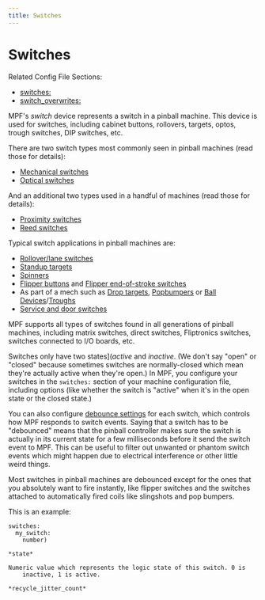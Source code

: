 ```yaml
---
title: Switches
---
```


# Switches


Related Config File Sections:

* [switches:](../../config/switches.md)
* [switch_overwrites:](../../config/switch_overwrites.md)

MPF's *switch* device represents a switch in a pinball machine. This
device is used for switches, including cabinet buttons, rollovers,
targets, optos, trough switches, DIP switches, etc.

There are two switch types most commonly seen in pinball machines (read
those for details):

* [Mechanical switches](mechanical_switches.md)
* [Optical switches](optos.md)

And an additional two types used in a handful of machines (read those
for details):

* [Proximity switches](proximity_switches.md)
* [Reed switches](reed_switches.md)

Typical switch applications in pinball machines are:

* [Rollover/lane switches](rollover_switches.md)
* [Standup targets](../targets/stationary_targets.md)
* [Spinners](../spinners.md)
* [Flipper buttons](../flippers/index.md) and
    [Flipper end-of-stroke switches](../flippers/eos_switches.md)
* As part of a mech such as
    [Drop targets](../targets/drop_targets/index.md),
    [Popbumpers](../pop_bumpers/index.md) or
    [Ball Devices](../ball_devices/index.md)/[Troughs](../troughs/index.md)
* [Service and door switches](service_and_door_switches.md)

MPF supports all types of switches found in all generations of pinball
machines, including matrix switches, direct switches, Fliptronics
switches, switches connected to I/O boards, etc.

Switches only have two states](*active* and *inactive*. (We don't say
"open" or "closed" because sometimes switches are normally-closed
which mean they're actually active when they're open.) In MPF, you
configure your switches in the `switches:` section of your machine
configuration file, including options (like whether the switch is
"active" when it's in the open state or the closed state.)

You can also configure [debounce settings](debounce.md) for each switch, which controls how MPF responds to switch
events. Saying that a switch has to be "debounced" means that the
pinball controller makes sure the switch is actually in its current
state for a few milliseconds before it send the switch event to MPF.
This can be useful to filter out unwanted or phantom switch events which
might happen due to electrical interference or other little weird
things.

Most switches in pinball machines are debounced except for the ones that
you absolutely want to fire instantly, like flipper switches and the
switches attached to automatically fired coils like slingshots and pop
bumpers.

This is an example:

``` mpf-config
switches:
  my_switch:
    number)

*state*

Numeric value which represents the logic state of this switch. 0 is
    inactive, 1 is active.

*recycle_jitter_count*
